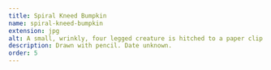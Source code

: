 ```yaml
---
title: Spiral Kneed Bumpkin
name: spiral-kneed-bumpkin
extension: jpg
alt: A small, wrinkly, four legged creature is hitched to a paper clip as tall as it. The ground is polka-dotted.
description: Drawn with pencil. Date unknown.
order: 5
---
```

